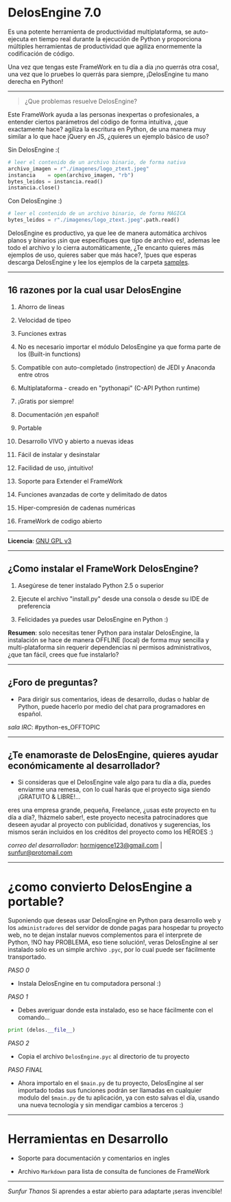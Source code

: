 DelosEngine 7.0
===============

Es una potente herramienta de productividad multiplataforma, se auto-ejecuta en tiempo real durante la ejecución de Python y proporciona múltiples herramientas de productividad que agiliza enormemente la codificación de código.

Una vez que tengas este FrameWork en tu día a día ¡no querrás otra cosa!, una vez que lo pruebes
lo querrás para siempre, ¡DelosEngine tu mano derecha en Python!

---

> ¿Que problemas resuelve DelosEngine?

Este FrameWork ayuda a las personas inexpertas o profesionales, a entender ciertos parámetros del código de forma intuitiva, ¿que exactamente hace? agiliza la escritura en Python, de una manera muy similar a lo que hace jQuery en JS, ¿quieres un ejemplo básico de uso?

Sin DelosEngine :(

```python
# leer el contenido de un archivo binario, de forma nativa
archivo_imagen = r"./imagenes/logo_ztext.jpeg"
instancia    = open(archivo_imagen, "rb")
bytes_leidos = instancia.read()
instancia.close()
```

Con DelosEngine :)

```python
# leer el contenido de un archivo binario, de forma MÁGICA
bytes_leidos = r"./imagenes/logo_ztext.jpeg".path.read()
```

DelosEngine es productivo, ya que lee de manera automática archivos planos y binarios ¡sin que especifiques que tipo de archivo es!, ademas lee todo el archivo y lo cierra automáticamente, ¿Te encanto quieres más ejemplos de uso, quieres saber que más hace?, !pues que esperas descarga DelosEngine y lee los ejemplos de la carpeta [samples](samples).

---

## 16 razones por la cual usar DelosEngine

1. Ahorro de lineas

2. Velocidad de tipeo

3. Funciones extras

4. No es necesario importar el módulo DelosEngine ya que forma parte de los (Built-in functions)

5. Compatible con auto-completado (instropection) de JEDI y Anaconda entre otros

6. Multiplataforma - creado en "pythonapi" (C-API Python runtime)

7. ¡Gratis por siempre!

8. Documentación ¡en español!

9. Portable

10. Desarrollo VIVO y abierto a nuevas ideas

11. Fácil de instalar y desinstalar

12. Facilidad de uso, ¡intuitivo!

13. Soporte para Extender el FrameWork

14. Funciones avanzadas de corte y delimitado de datos

15. Hiper-compresión de cadenas numéricas

16. FrameWork de codigo abierto

---

**Licencia**: [GNU GPL v3](http://www.gnu.org/licenses)

---

## ¿Como instalar el FrameWork DelosEngine?

1. Asegúrese de tener instalado Python 2.5 o superior

2. Ejecute el archivo "install.py" desde una consola o desde su IDE de preferencia

3. Felicidades ya puedes usar DelosEngine en Python :)

**Resumen**: solo necesitas tener Python para instalar DelosEngine, la instalación
se hace de manera OFFLINE (local) de forma muy sencilla y multi-plataforma
sin requerir dependencias ni permisos administrativos, ¿que tan fácil, crees que fue instalarlo?

---

## ¿Foro de preguntas?

- Para dirigir sus comentarios, ideas de desarrollo, dudas o hablar de Python, puede hacerlo por medio del chat para programadores en español.

*sala IRC*: #python-es_OFFTOPIC

---

## ¿Te enamoraste de DelosEngine, quieres ayudar económicamente al desarrollador?

- Si consideras que el DelosEngine vale algo para tu día a día, puedes enviarme una remesa,
con lo cual harás que el proyecto siga siendo ¡GRATUITO & LIBRE!...

eres una empresa grande, pequeña, Freelance, ¿usas este proyecto en tu día a día?, !házmelo saber!, este proyecto necesita patrocinadores que deseen ayudar al proyecto con publicidad, donativos y sugerencias, los mismos serán incluidos en los créditos del proyecto como los HÉROES :)

*correo del desarrollador*: hormigence123@gmail.com | sunfur@protomail.com

---

# ¿como convierto DelosEngine a portable?
Suponiendo que deseas usar DelosEngine en Python para desarrollo web y los `administradores` del servidor de donde pagas para hospedar tu proyecto web, no te dejan instalar nuevos complementos para el interprete de Python, !NO hay PROBLEMA, eso tiene solución!, veras DelosEngine al ser instalado solo es un simple archivo `.pyc`, por lo cual puede ser fácilmente transportado.

*PASO 0*
- Instala DelosEngine en tu computadora personal :)

*PASO 1*
- Debes averiguar donde esta instalado, eso se hace fácilmente con el comando...

```python
print (delos.__file__)
```

*PASO 2*
- Copia el archivo `DelosEngine.pyc` al directorio de tu proyecto

*PASO FINAL*
- Ahora importalo en el `$main.py` de tu proyecto, DelosEngine al ser importado todas sus funciones podrán ser llamadas en cualquier modulo del `$main.py` de tu aplicación, ya con esto salvas el día, usando una nueva tecnología y sin mendigar cambios a terceros :)

---

# Herramientas en Desarrollo

- Soporte para documentación y comentarios en ingles

- Archivo `Markdown` para lista de consulta de funciones de FrameWork

---

*Sunfur Thanos* Si aprendes a estar abierto para adaptarte ¡seras invencible!
